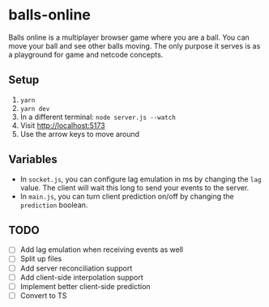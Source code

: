 # balls-online

Balls online is a multiplayer browser game where you are a ball. You can move your ball and see other balls moving. The only purpose it serves is as a playground for game and netcode concepts.

## Setup

1. `yarn`
2. `yarn dev`
3. In a different terminal: `node server.js --watch`
4. Visit [http://localhost:5173](http://localhost:5173)
5. Use the arrow keys to move around

## Variables

- In `socket.js`, you can configure lag emulation in ms by changing the `lag` value. The client will wait this long to send your events to the server.
- In `main.js`, you can turn client prediction on/off by changing the `prediction` boolean.

## TODO

- [ ] Add lag emulation when receiving events as well
- [ ] Split up files
- [ ] Add server reconciliation support
- [ ] Add client-side interpolation support
- [ ] Implement better client-side prediction
- [ ] Convert to TS
